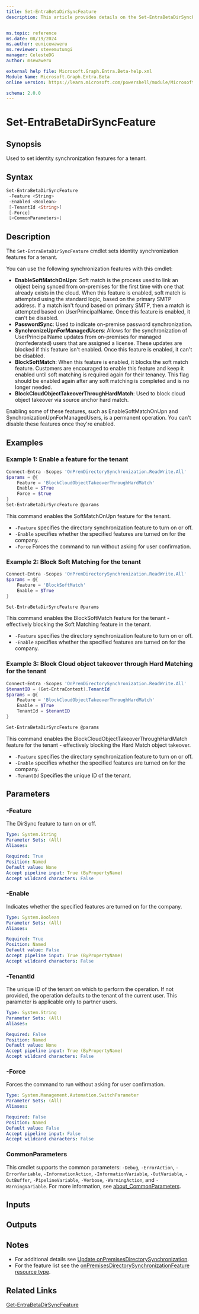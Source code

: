 ```yaml
---
title: Set-EntraBetaDirSyncFeature
description: This article provides details on the Set-EntraBetaDirSyncFeature command.


ms.topic: reference
ms.date: 08/19/2024
ms.author: eunicewaweru
ms.reviewer: stevemutungi
manager: CelesteDG
author: msewaweru

external help file: Microsoft.Graph.Entra.Beta-help.xml
Module Name: Microsoft.Graph.Entra.Beta
online version: https://learn.microsoft.com/powershell/module/Microsoft.Graph.Entra.Beta/Set-EntraBetaDirSyncFeature

schema: 2.0.0
---
```


# Set-EntraBetaDirSyncFeature

## Synopsis

Used to set identity synchronization features for a tenant.

## Syntax

```powershell
Set-EntraBetaDirSyncFeature 
 -Feature <String> 
 -Enabled <Boolean> 
 [-TenantId <String>] 
 [-Force] 
 [<CommonParameters>]
```

## Description

The `Set-EntraBetaDirSyncFeature` cmdlet sets identity synchronization features for a tenant.  

You can use the following synchronization features with this cmdlet:  

- **EnableSoftMatchOnUpn**: Soft match is the process used to link an object being synced from on-premises for the first time with one that already exists in the cloud. When this feature is enabled, soft match is attempted using the standard logic, based on the primary SMTP address. If a match isn't found based on primary SMTP, then a match is attempted based on UserPrincipalName. Once this feature is enabled, it can't be disabled.
- **PasswordSync**: Used to indicate on-premise password synchronization.
- **SynchronizeUpnForManagedUsers**: Allows for the synchronization of UserPrincipalName updates from on-premises for managed (nonfederated) users that are assigned a license. These updates are blocked if this feature isn't enabled. Once this feature is enabled, it can't be disabled.
- **BlockSoftMatch**: When this feature is enabled, it blocks the soft match feature. Customers are encouraged to enable this feature and keep it enabled until soft matching is required again for their tenancy. This flag should be enabled again after any soft matching is completed and is no longer needed.
- **BlockCloudObjectTakeoverThroughHardMatch**: Used to block cloud object takeover via source anchor hard match.

Enabling some of these features, such as EnableSoftMatchOnUpn and SynchronizationUpnForManagedUsers, is a permanent operation.
You can't disable these features once they're enabled.

## Examples

### Example 1: Enable a feature for the tenant

```powershell
Connect-Entra -Scopes 'OnPremDirectorySynchronization.ReadWrite.All'
$params = @{
    Feature = 'BlockCloudObjectTakeoverThroughHardMatch'
    Enable = $True
    Force = $true
}
Set-EntraBetaDirSyncFeature @params
```

This command enables the SoftMatchOnUpn feature for the tenant.

- `-Feature` specifies the directory synchronization feature to turn on or off.
- `-Enable` specifies whether the specified features are turned on for the company.
- `-Force` Forces the command to run without asking for user confirmation.

### Example 2: Block Soft Matching for the tenant

```powershell
Connect-Entra -Scopes 'OnPremDirectorySynchronization.ReadWrite.All'
$params = @{
    Feature = 'BlockSoftMatch'
    Enable = $True
}

Set-EntraBetaDirSyncFeature @params
```

This command enables the BlockSoftMatch feature for the tenant - effectively blocking the Soft Matching feature in the tenant.

- `-Feature` specifies the directory synchronization feature to turn on or off.
- `-Enable` specifies whether the specified features are turned on for the company.

### Example 3: Block Cloud object takeover through Hard Matching for the tenant

```powershell
Connect-Entra -Scopes 'OnPremDirectorySynchronization.ReadWrite.All'
$tenantID = (Get-EntraContext).TenantId
$params = @{
    Feature = 'BlockCloudObjectTakeoverThroughHardMatch'
    Enable = $True
    TenantId = $tenantID
}

Set-EntraBetaDirSyncFeature @params
```

This command enables the BlockCloudObjectTakeoverThroughHardMatch feature for the tenant - effectively blocking the Hard Match object takeover.

- `-Feature` specifies the directory synchronization feature to turn on or off.
- `-Enable` specifies whether the specified features are turned on for the company.
- `-TenantId` Specifies the unique ID of the tenant.

## Parameters

### -Feature

The DirSync feature to turn on or off.

```yaml
Type: System.String
Parameter Sets: (All)
Aliases:

Required: True
Position: Named
Default value: None
Accept pipeline input: True (ByPropertyName)
Accept wildcard characters: False
```

### -Enable

Indicates whether the specified features are turned on for the company.

```yaml
Type: System.Boolean
Parameter Sets: (All)
Aliases:

Required: True
Position: Named
Default value: False
Accept pipeline input: True (ByPropertyName)
Accept wildcard characters: False
```

### -TenantId

The unique ID of the tenant on which to perform the operation. If not provided, the operation defaults to the tenant of the current user. This parameter is applicable only to partner users.

```yaml
Type: System.String
Parameter Sets: (All)
Aliases:

Required: False
Position: Named
Default value: None
Accept pipeline input: True (ByPropertyName)
Accept wildcard characters: False
```

### -Force

Forces the command to run without asking for user confirmation.

```yaml
Type: System.Management.Automation.SwitchParameter
Parameter Sets: (All)
Aliases:

Required: False
Position: Named
Default value: False
Accept pipeline input: False
Accept wildcard characters: False
```

### CommonParameters

This cmdlet supports the common parameters: `-Debug`, `-ErrorAction`, `-ErrorVariable`, `-InformationAction`, `-InformationVariable`, `-OutVariable`, `-OutBuffer`, `-PipelineVariable`, `-Verbose`, `-WarningAction`, and `-WarningVariable`. For more information, see [about_CommonParameters](https://go.microsoft.com/fwlink/?LinkID=113216).

## Inputs

## Outputs

## Notes

- For additional details see [Update onPremisesDirectorySynchronization](https://learn.microsoft.com/graph/api/onpremisesdirectorysynchronization-update).
- For the feature list see the [onPremisesDirectorySynchronizationFeature resource type](https://learn.microsoft.com/graph/api/resources/onpremisesdirectorysynchronizationfeature).

## Related Links

[Get-EntraBetaDirSyncFeature](Get-EntraBetaDirSyncFeature.md)
